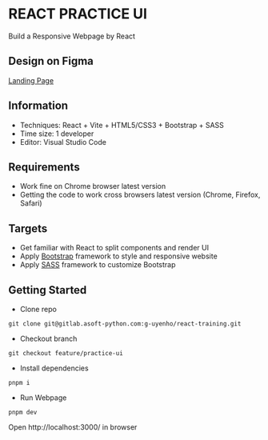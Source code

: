 # REACT PRACTICE UI

Build a Responsive Webpage by React

## Design on Figma

[Landing Page](<https://www.figma.com/file/BSDmGt7wH5puIxF29sITeU/MyProduct-(Community)?node-id=17%3A157>)

## Information

- Techniques: React + Vite + HTML5/CSS3 + Bootstrap + SASS
- Time size: 1 developer
- Editor: Visual Studio Code

## Requirements

- Work fine on Chrome browser latest version
- Getting the code to work cross browsers latest version (Chrome, Firefox, Safari)

## Targets

- Get familiar with React to split components and render UI
- Apply [Bootstrap](https://getbootstrap.com/docs/5.1/getting-started/download/) framework to style and responsive website
- Apply [SASS](https://sass-lang.com/) framework to customize Bootstrap

## Getting Started

- Clone repo

```
git clone git@gitlab.asoft-python.com:g-uyenho/react-training.git
```

- Checkout branch

```
git checkout feature/practice-ui
```

- Install dependencies

```
pnpm i
```

- Run Webpage

```
pnpm dev
```

Open http://localhost:3000/ in browser
